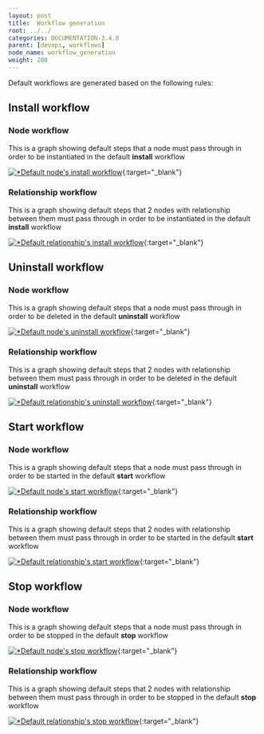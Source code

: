 ```yaml
---
layout: post
title:  Workflow generation
root: ../../
categories: DOCUMENTATION-3.4.0
parent: [devops, workflows]
node_name: workflow_generation
weight: 200
---
```


Default workflows are generated based on the following rules:

## Install workflow

### Node workflow

This is a graph showing default steps that a node must pass through in order to be instantiated in the default **install** workflow

[![*Default node's install workflow](../../images/3.4.0/concepts/install_wf_node.png)](../../images/3.4.0/concepts/install_wf_node.png){:target="_blank"}

### Relationship workflow

This is a graph showing default steps that 2 nodes with relationship between them must pass through in order to be instantiated in the default **install** workflow

[![*Default relationship's install workflow](../../images/3.4.0/concepts/install_wf_rel.png)](../../images/3.4.0/concepts/install_wf_rel.png){:target="_blank"}

## Uninstall workflow

### Node workflow

This is a graph showing default steps that a node must pass through in order to be deleted in the default **uninstall** workflow

[![*Default node's uninstall workflow](../../images/3.4.0/concepts/uninstall_wf_node.png)](../../images/3.4.0/concepts/uninstall_wf_node.png){:target="_blank"}

### Relationship workflow

This is a graph showing default steps that 2 nodes with relationship between them must pass through in order to be deleted in the default **uninstall** workflow

[![*Default relationship's uninstall workflow](../../images/3.4.0/concepts/uninstall_wf_rel.png)](../../images/3.4.0/concepts/uninstall_wf_rel.png){:target="_blank"}

## Start workflow

### Node workflow

This is a graph showing default steps that a node must pass through in order to be started in the default **start** workflow

[![*Default node's start workflow](../../images/3.4.0/concepts/start_wf_node.png)](../../images/3.4.0/concepts/start_wf_node.png){:target="_blank"}

### Relationship workflow

This is a graph showing default steps that 2 nodes with relationship between them must pass through in order to be started in the default **start** workflow

[![*Default relationship's start workflow](../../images/3.4.0/concepts/start_wf_rel.png)](../../images/3.4.0/concepts/start_wf_rel.png){:target="_blank"}

## Stop workflow

### Node workflow

This is a graph showing default steps that a node must pass through in order to be stopped in the default **stop** workflow

[![*Default node's stop workflow](../../images/3.4.0/concepts/stop_wf_node.png)](../../images/3.4.0/concepts/stop_wf_node.png){:target="_blank"}

### Relationship workflow

This is a graph showing default steps that 2 nodes with relationship between them must pass through in order to be stopped in the default **stop** workflow

[![*Default relationship's stop workflow](../../images/3.4.0/concepts/stop_wf_rel.png)](../../images/3.4.0/concepts/stop_wf_rel.png){:target="_blank"}
